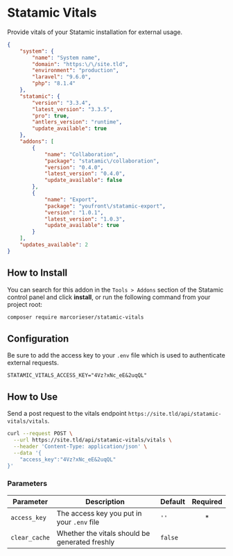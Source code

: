# Statamic Vitals
Provide vitals of your Statamic installation for external usage.
```json
{
	"system": {
		"name": "System name",
		"domain": "https:\/\/site.tld",
		"environment": "production",
		"laravel": "9.6.0",
		"php": "8.1.4"
	},
	"statamic": {
		"version": "3.3.4",
		"latest_version": "3.3.5",
		"pro": true,
		"antlers_version": "runtime",
		"update_available": true
	},
	"addons": [
		{
			"name": "Collaboration",
			"package": "statamic\/collaboration",
			"version": "0.4.0",
			"latest_version": "0.4.0",
			"update_available": false
		},
		{
			"name": "Export",
			"package": "youfront\/statamic-export",
			"version": "1.0.1",
			"latest_version": "1.0.3",
			"update_available": true
		}
	],
	"updates_available": 2
}
```

## How to Install

You can search for this addon in the `Tools > Addons` section of the Statamic control panel and click **install**, or run the following command from your project root:

``` bash
composer require marcorieser/statamic-vitals
```

## Configuration
Be sure to add the access key to your `.env` file which is used to authenticate external requests.
```dotenv
STATAMIC_VITALS_ACCESS_KEY="4Vz?xNc_eE&2uqQL"
```


## How to Use
Send a post request to the vitals endpoint `https://site.tld/api/statamic-vitals/vitals`.
```bash
curl --request POST \
  --url https://site.tld/api/statamic-vitals/vitals \
  --header 'Content-Type: application/json' \
  --data '{
	"access_key":"4Vz?xNc_eE&2uqQL"
}'
```

### Parameters
| Parameter     | Description                                    | Default | Required |
|---------------|------------------------------------------------|---------|:--------:|
| `access_key`  | The access key you put in your `.env` file     | `''`    |    *     |
| `clear_cache` | Whether the vitals should be generated freshly | `false` |          |
